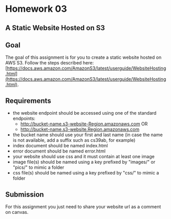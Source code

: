 # Homework 03

## A Static Website Hosted on S3

## Goal
The goal of this assignment is for you to create a static website hosted on AWS S3. Follow the steps described here: [https://docs.aws.amazon.com/AmazonS3/latest/userguide/WebsiteHosting.html](https://docs.aws.amazon.com/AmazonS3/latest/userguide/WebsiteHosting.html). 

## Requirements

* the website endpoint should be accessed using one of the standard endpoints: 
    * http://bucket-name.s3-website-Region.amazonaws.com OR
    * http://bucket-name.s3-website.Region.amazonaws.com
* the bucket name should use your first and last name (in case the name is not available, add a suffix such as cs39ab, for example)
* index document should be named index.html
* error document should be named error.html
* your website should use css and it must contain at least one image
* image file(s) should be named using a key prefixed by "images/" or "pics/" to mimic a folder
* css file(s) should be named using a key prefixed by "css/" to mimic a folder

## Submission

For this assignment you just need to share your website url as a comment on canvas. 

